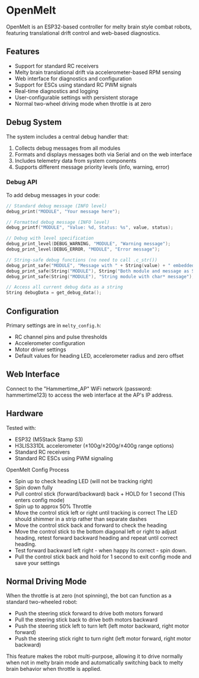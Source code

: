 # OpenMelt

OpenMelt is an ESP32-based controller for melty brain style combat robots, featuring translational drift control and web-based diagnostics.

## Features

- Support for standard RC receivers
- Melty brain translational drift via accelerometer-based RPM sensing
- Web interface for diagnostics and configuration
- Support for ESCs using standard RC PWM signals
- Real-time diagnostics and logging
- User-configurable settings with persistent storage
- Normal two-wheel driving mode when throttle is at zero

## Debug System

The system includes a central debug handler that:

1. Collects debug messages from all modules
2. Formats and displays messages both via Serial and on the web interface
3. Includes telemetry data from system components 
4. Supports different message priority levels (info, warning, error)

### Debug API

To add debug messages in your code:

```cpp
// Standard debug message (INFO level)
debug_print("MODULE", "Your message here");

// Formatted debug message (INFO level)
debug_printf("MODULE", "Value: %d, Status: %s", value, status);

// Debug with level specification
debug_print_level(DEBUG_WARNING, "MODULE", "Warning message");
debug_print_level(DEBUG_ERROR, "MODULE", "Error message");

// String-safe debug functions (no need to call .c_str())
debug_print_safe("MODULE", "Message with " + String(value) + " embedded");
debug_print_safe(String("MODULE"), String("Both module and message as String objects"));
debug_print_safe(String("MODULE"), "String module with char* message");

// Access all current debug data as a string
String debugData = get_debug_data();
```

## Configuration

Primary settings are in `melty_config.h`:

- RC channel pins and pulse thresholds
- Accelerometer configuration
- Motor driver settings
- Default values for heading LED, accelerometer radius and zero offset

## Web Interface

Connect to the "Hammertime_AP" WiFi network (password: hammertime123) to access the web interface at the AP's IP address.

## Hardware

Tested with:
- ESP32 (M5Stack Stamp S3)
- H3LIS331DL accelerometer (±100g/±200g/±400g range options)
- Standard RC receivers
- Standard RC ESCs using PWM signaling 


OpenMelt Config Process
- Spin up to check heading LED (will not be tracking right)
- Spin down fully
- Pull control stick (forward/backward) back + HOLD for 1 second (This enters config mode)
- Spin up to approx 50% Throttle
- Move the control stick left or right until tracking is correct
  The LED should shimmer in a strip rather than separate dashes
- Move the control stick back and forward to check the heading
- Move the control stick to the bottom diagonal left or right to adjust heading, retest forward backward heading and repeat until correct heading.
- Test forward backward left right - when happy its correct - spin down.
- Pull the control stick back and hold for 1 second to exit config mode and save your settings

## Normal Driving Mode

When the throttle is at zero (not spinning), the bot can function as a standard two-wheeled robot:

- Push the steering stick forward to drive both motors forward
- Pull the steering stick back to drive both motors backward
- Push the steering stick left to turn left (left motor backward, right motor forward)
- Push the steering stick right to turn right (left motor forward, right motor backward)

This feature makes the robot multi-purpose, allowing it to drive normally when not in melty brain mode and automatically switching back to melty brain behavior when throttle is applied.
